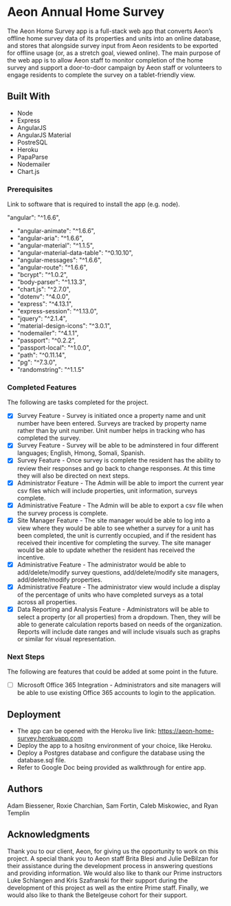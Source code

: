 # Aeon Annual Home Survey

The Aeon Home Survey app is a full-stack web app that converts Aeon’s offline home survey data of its properties and units into an online database, and stores that alongside survey input from Aeon residents to be exported for offline usage (or, as a stretch goal, viewed online). The main purpose of the web app is to allow Aeon staff to monitor completion of the home survey and support a door-to-door campaign by Aeon staff or volunteers to engage residents to complete the survey on a tablet-friendly view.

## Built With

- Node
- Express
- AngularJS
- AngularJS Material
- PostreSQL
- Heroku
- PapaParse
- Nodemailer
- Chart.js

### Prerequisites

Link to software that is required to install the app (e.g. node).

"angular": "^1.6.6",
- "angular-animate": "^1.6.6",
- "angular-aria": "^1.6.6",
- "angular-material": "^1.1.5",
- "angular-material-data-table": "^0.10.10",
- "angular-messages": "^1.6.6",
- "angular-route": "^1.6.6",
- "bcrypt": "^1.0.2",
- "body-parser": "^1.13.3",
- "chart.js": "^2.7.0",
- "dotenv": "^4.0.0",
- "express": "^4.13.1",
- "express-session": "^1.13.0",
- "jquery": "^2.1.4",
- "material-design-icons": "^3.0.1",
- "nodemailer": "^4.1.1",
- "passport": "^0.2.2",
- "passport-local": "^1.0.0",
- "path": "^0.11.14",
- "pg": "^7.3.0",
- "randomstring": "^1.1.5"

### Completed Features

The following are tasks completed for the project.

- [x] Survey Feature - Survey is initiated once a property name and unit number have been entered.  Surveys are tracked by property name rather than by unit number.  Unit number helps         in tracking who has completed the survey.
- [x] Survey Feature - Survey will be able to be adminstered in four different languages; English, Hmong, Somali, Spanish.
- [x] Survey Feature - Once survey is complete the resident has the ability to review their responses and go back to change responses.  At this time they will also be directed on next steps.
- [x] Administrator Feature - The Admin will be able to import the current year csv files which will include properties, unit information, surveys complete.
- [x] Administrative Feature - The Admin will be able to export a csv file when the survey process is complete.
- [x] Site Manager Feature - The site manager would be able to log into a view where they would be able to see whether a survey for a unit has been completed, the unit is currently occupied, and if the resident has received their incentive for completing the survey.  The site manager would be able to update whether the resident has received the incentive.
- [x] Administrative Feature - The administrator would be able to add/delete/modify survey questions, add/delete/modify site managers, add/delete/modify properties.
- [x] Administrative Feature - The administrator view would include a display of the percentage of units who have completed surveys as a total across all properties.
- [x] Data Reporting and Analysis Feature - Administrators will be able to select a property (or all properties) from a dropdown.  Then, they will be able to generate calculation reports based on needs of the organization.  Reports will include date ranges and will include visuals such as graphs or similar for visual representation.

### Next Steps

The following are features that could be added at some point in the future.

- [ ] Microsoft Office 365 Integration - Administrators and site managers will be able to use existing Office 365 accounts to login to the application.


## Deployment

- The app can be opened with the Heroku live link: https://aeon-home-survey.herokuapp.com
- Deploy the app to a hositng environment of your choice, like Heroku.
- Deploy a Postgres database and configure the database using the database.sql file.
- Refer to Google Doc being provided as walkthrough for entire app.

## Authors

Adam Biessener, Roxie Charchian, Sam Fortin, Caleb Miskowiec, and Ryan Templin


## Acknowledgments

Thank you to our client, Aeon, for giving us the opportunity to work on this project.  A special thank you to Aeon staff Brita Blesi and Julie DeBilzan for their assistance during the development process in answering questions and providing information.  We would also like to thank our Prime instructors Luke Schlangen and Kris Szafranski for their support during the development of this project as well as the entire Prime staff.  Finally, we would also like to thank the Betelgeuse cohort for their support.